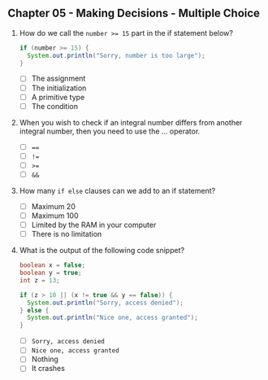 ## Chapter 05 - Making Decisions - Multiple Choice

1. How do we call the `number >= 15` part in the if statement below?

    ```java
    if (number >= 15) {
      System.out.println("Sorry, number is too large");
    }
    ```

    * [ ] The assignment
    * [ ] The initialization
    * [ ] A primitive type
    * [ ] The condition

2. When you wish to check if an integral number differs from another integral number, then you need to use the ... operator.

    * [ ] `==`
    * [ ] `!=`
    * [ ] `>=`
    * [ ] `&&`

3. How many `if else` clauses can we add to an if statement?

    * [ ] Maximum 20
    * [ ] Maximum 100
    * [ ] Limited by the RAM in your computer
    * [ ] There is no limitation

4. What is the output of the following code snippet?

    ```java
    boolean x = false;
    boolean y = true;
    int z = 13;

    if (z > 10 || (x != true && y == false)) {
      System.out.println("Sorry, access denied");
    } else {
      System.out.println("Nice one, access granted");
    }
    ```

    * [ ] `Sorry, access denied`
    * [ ] `Nice one, access granted`
    * [ ] Nothing
    * [ ] It crashes
